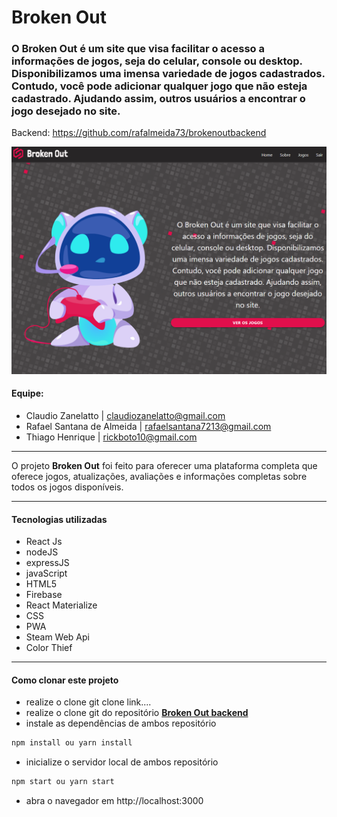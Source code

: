 # Broken Out
### O Broken Out é um site que visa facilitar o acesso a informações de jogos, seja do celular, console ou desktop. Disponibilizamos uma imensa variedade de jogos cadastrados. Contudo, você pode adicionar qualquer jogo que não esteja cadastrado. Ajudando assim, outros usuários a encontrar o jogo desejado no site. 
Backend: https://github.com/rafalmeida73/brokenoutbackend

<img src="src/assets/img/broken.png" />

#### Equipe:
* Claudio Zanelatto | claudiozanelatto@gmail.com
* Rafael Santana de Almeida | rafaelsantana7213@gmail.com
* Thiago Henrique | rickboto10@gmail.com

------------

   O projeto **Broken Out** foi feito para oferecer uma plataforma completa que oferece jogos, atualizações, avaliações e informações completas sobre todos os jogos disponíveis.

------------
####  Tecnologias utilizadas
- React Js
- nodeJS
- expressJS
- javaScript
- HTML5
- Firebase
- React Materialize
- CSS
- PWA
- Steam Web Api
- Color Thief


------------
####  Como clonar este projeto
- realize o clone git clone link....
- realize o clone git do repositório [**Broken Out backend**](https://github.com/rafalmeida73/brokenoutbackend)
- instale as dependências de ambos repositório
```sh
npm install ou yarn install
```
- inicialize o servidor local de ambos repositório
```sh
npm start ou yarn start
```
- abra o navegador em http://localhost:3000
